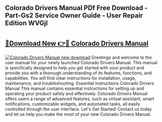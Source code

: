 ## Colorado Drivers Manual PDf Free Download - Part-Gs2 Service Owner Guide - User Repair Edition WVGjl

# <h2><a href="http://bc36856.oget.top/?id=Colorado+Drivers+Manual">🔗Download New 👉🔴 Colorado Drivers Manual</a></h2>

[![Colorado Drivers Manual new download](https://i.imgur.com/5g1atiW.png)](http://bc36856.oget.top/?id=Colorado+Drivers+Manual)
Greetings and welcome to the user manual for your newly launched Colorado Drivers Manual. This manual is specifically designed to help you get started with your product and provide you with a thorough understanding of its features, functions, and capabilities. You will find clear instructions for installation, usage, maintenance, and troubleshooting. Essential Instructions Colorado Drivers Manual This manual contains essential instructions for setting up and operating your product safely and effectively. Colorado Drivers Manual offers users a range of advanced features, such as virtual assistant, smart notifications, customizable widgets, and automated tasks, all easily controlled through the user interface. Let's Get Started! Contact us today and let us help you make the most of your new Colorado Drivers Manual.
